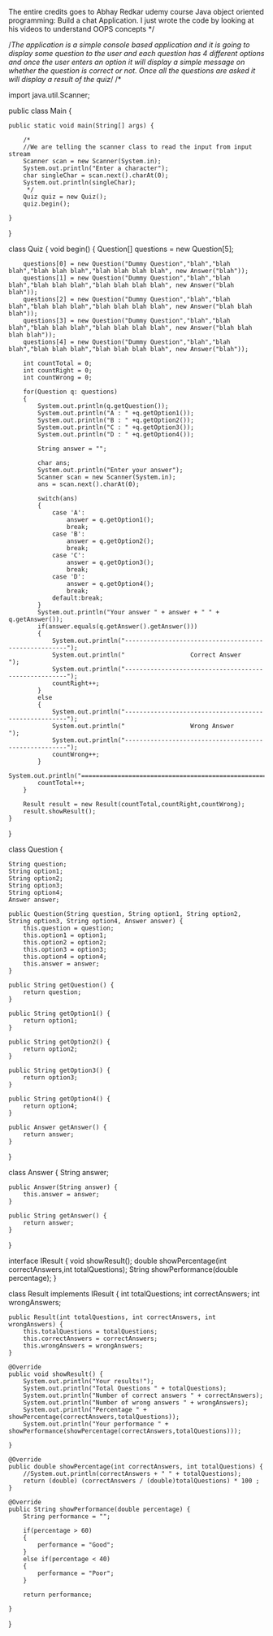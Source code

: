 The entire credits goes to Abhay Redkar udemy course Java object oriented programming: Build a chat Application. 
I just wrote the code by looking at his videos to understand OOPS concepts
*/

/*The application is a simple console based application and it is going to display some question to the user
  and each question has 4 different options and once the user enters an option it will display a simple
  message on whether the question is correct or not. Once all the questions are asked it will display a result
  of the quiz*/
/*

import java.util.Scanner;

public class Main {

    public static void main(String[] args) {

        /*
        //We are telling the scanner class to read the input from input stream
        Scanner scan = new Scanner(System.in);
        System.out.println("Enter a character");
        char singleChar = scan.next().charAt(0);
        System.out.println(singleChar);
         */
        Quiz quiz = new Quiz();
        quiz.begin();

    }
}

class Quiz
{
    void begin()
    {
        Question[] questions = new Question[5];

        questions[0] = new Question("Dummy Question","blah","blah blah","blah blah blah","blah blah blah blah", new Answer("blah"));
        questions[1] = new Question("Dummy Question","blah","blah blah","blah blah blah","blah blah blah blah", new Answer("blah blah"));
        questions[2] = new Question("Dummy Question","blah","blah blah","blah blah blah","blah blah blah blah", new Answer("blah blah blah"));
        questions[3] = new Question("Dummy Question","blah","blah blah","blah blah blah","blah blah blah blah", new Answer("blah blah blah blah"));
        questions[4] = new Question("Dummy Question","blah","blah blah","blah blah blah","blah blah blah blah", new Answer("blah"));

        int countTotal = 0;
        int countRight = 0;
        int countWrong = 0;

        for(Question q: questions)
        {
            System.out.println(q.getQuestion());
            System.out.println("A : " +q.getOption1());
            System.out.println("B : " +q.getOption2());
            System.out.println("C : " +q.getOption3());
            System.out.println("D : " +q.getOption4());

            String answer = "";

            char ans;
            System.out.println("Enter your answer");
            Scanner scan = new Scanner(System.in);
            ans = scan.next().charAt(0);

            switch(ans)
            {
                case 'A':
                    answer = q.getOption1();
                    break;
                case 'B':
                    answer = q.getOption2();
                    break;
                case 'C':
                    answer = q.getOption3();
                    break;
                case 'D':
                    answer = q.getOption4();
                    break;
                default:break;
            }
            System.out.println("Your answer " + answer + " " + q.getAnswer());
            if(answer.equals(q.getAnswer().getAnswer()))
            {
                System.out.println("------------------------------------------------------");
                System.out.println("                  Correct Answer                      ");
                System.out.println("------------------------------------------------------");
                countRight++;
            }
            else
            {
                System.out.println("------------------------------------------------------");
                System.out.println("                  Wrong Answer                      ");
                System.out.println("------------------------------------------------------");
                countWrong++;
            }
            System.out.println("============================================================================================");
            countTotal++;
        }

        Result result = new Result(countTotal,countRight,countWrong);
        result.showResult();
    }
}

class Question
{

    String question;
    String option1;
    String option2;
    String option3;
    String option4;
    Answer answer;

    public Question(String question, String option1, String option2, String option3, String option4, Answer answer) {
        this.question = question;
        this.option1 = option1;
        this.option2 = option2;
        this.option3 = option3;
        this.option4 = option4;
        this.answer = answer;
    }

    public String getQuestion() {
        return question;
    }

    public String getOption1() {
        return option1;
    }

    public String getOption2() {
        return option2;
    }

    public String getOption3() {
        return option3;
    }

    public String getOption4() {
        return option4;
    }

    public Answer getAnswer() {
        return answer;
    }
}

class Answer
{
    String answer;

    public Answer(String answer) {
        this.answer = answer;
    }

    public String getAnswer() {
        return answer;
    }
}

interface IResult
{
    void showResult();
    double showPercentage(int correctAnswers,int totalQuestions);
    String showPerformance(double percentage);
}

class Result implements IResult
{
    int totalQuestions;
    int correctAnswers;
    int wrongAnswers;

    public Result(int totalQuestions, int correctAnswers, int wrongAnswers) {
        this.totalQuestions = totalQuestions;
        this.correctAnswers = correctAnswers;
        this.wrongAnswers = wrongAnswers;
    }

    @Override
    public void showResult() {
        System.out.println("Your results!");
        System.out.println("Total Questions " + totalQuestions);
        System.out.println("Number of correct answers " + correctAnswers);
        System.out.println("Number of wrong answers " + wrongAnswers);
        System.out.println("Percentage " + showPercentage(correctAnswers,totalQuestions));
        System.out.println("Your performance " + showPerformance(showPercentage(correctAnswers,totalQuestions)));

    }

    @Override
    public double showPercentage(int correctAnswers, int totalQuestions) {
        //System.out.println(correctAnswers + " " + totalQuestions);
        return (double) (correctAnswers / (double)totalQuestions) * 100 ;
    }

    @Override
    public String showPerformance(double percentage) {
        String performance = "";

        if(percentage > 60)
        {
            performance = "Good";
        }
        else if(percentage < 40)
        {
            performance = "Poor";
        }

        return performance;

    }
}
